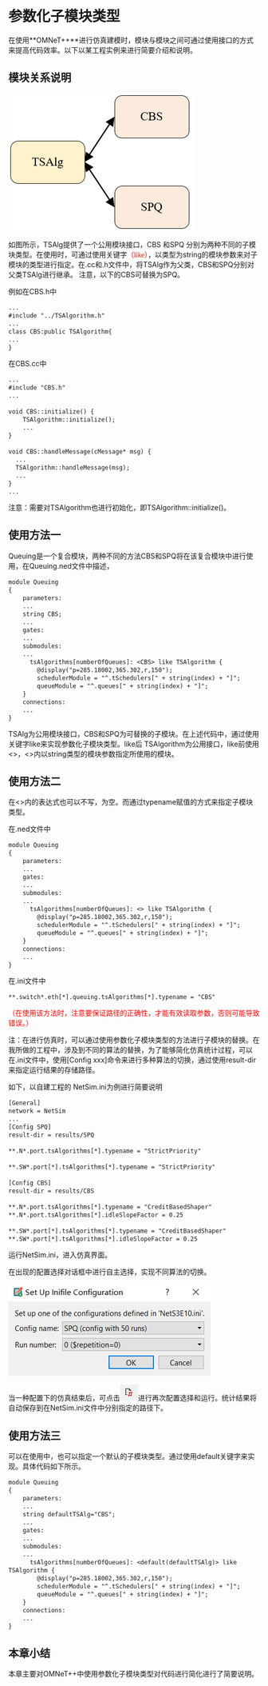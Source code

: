 # 参数化子模块类型 #

在使用**OMNeT++**进行仿真建模时，模块与模块之间可通过使用接口的方式来提高代码效率。以下以某工程实例来进行简要介绍和说明。

## 模块关系说明 ##

![手册](../img/extend2/struct.PNG)

如图所示，TSAlg提供了一个公用模块接口，CBS 和SPQ 分别为两种不同的子模块类型。在使用时，可通过使用关键字<font color="#FF0000" face="黑体">（like）</font>，以类型为string的模块参数来对子模块的类型进行指定。在.cc和.h文件中，将TSAlg作为父类，CBS和SPQ分别对父类TSAlg进行继承。 注意，以下的CBS可替换为SPQ。

例如在CBS.h中

```
...
#include "../TSAlgorithm.h"
...
class CBS:public TSAlgorithm{
...
}
```

在CBS.cc中

```
...
#include "CBS.h"
...

void CBS::initialize() {
    TSAlgorithm::initialize();
	...
}

void CBS::handleMessage(cMessage* msg) {
  ...
  TSAlgorithm::handleMessage(msg);
  ...
}
...
```

注意：需要对TSAlgorithm也进行初始化，即TSAlgorithm::initialize()。

## 使用方法一

Queuing是一个复合模块，两种不同的方法CBS和SPQ将在该复合模块中进行使用，在Queuing.ned文件中描述，

```
module Queuing
{
	parameters:
	...
	string CBS;
	...
	gates:
	...
	submodules:
	...
	  tsAlgorithms[numberOfQueues]: <CBS> like TSAlgorithm {
        @display("p=285.18002,365.302,r,150");
        schedulerModule = "^.tSchedulers[" + string(index) + "]";
        queueModule = "^.queues[" + string(index) + "]";
    }
    connections:
    ...
}
```

TSAlg为公用模块接口，CBS和SPQ为可替换的子模块。在上述代码中，通过使用关键字like来实现参数化子模块类型。like后 TSAlgorithm为公用接口，like前使用 <>，<>内以string类型的模块参数指定所使用的模块。

## 使用方法二

在<>内的表达式也可以不写，为空。而通过typename赋值的方式来指定子模块类型。

在.ned文件中

```
module Queuing
{
	parameters:
	...
	gates:
	...
	submodules:
	...
	  tsAlgorithms[numberOfQueues]: <> like TSAlgorithm {
        @display("p=285.18002,365.302,r,150");
        schedulerModule = "^.tSchedulers[" + string(index) + "]";
        queueModule = "^.queues[" + string(index) + "]";
    }
    connections:
    ...
}
```

在.ini文件中

```
**.switch*.eth[*].queuing.tsAlgorithms[*].typename = "CBS"
```

<font color="#FF0000" face="黑体">（在使用该方法时，注意要保证路径的正确性，才能有效读取参数，否则可能导致错误。）</font>

注：在进行仿真时，可以通过使用参数化子模块类型的方法进行子模块的替换。在我所做的工程中，涉及到不同的算法的替换，为了能够简化仿真统计过程，可以在.ini文件中，使用[Config  xxx]命令来进行多种算法的切换，通过使用result-dir来指定运行结果的存储路径。

如下，以自建工程的 NetSim.ini为例进行简要说明

```
[General]
network = NetSim
...
[Config SPQ]
result-dir = results/SPQ

**.N*.port.tsAlgorithms[*].typename = "StrictPriority"

**.SW*.port[*].tsAlgorithms[*].typename = "StrictPriority"

[Config CBS]
result-dir = results/CBS

**.N*.port.tsAlgorithms[*].typename = "CreditBasedShaper"
**.N*.port.tsAlgorithms[*].idleSlopeFactor = 0.25 

**.SW*.port[*].tsAlgorithms[*].typename = "CreditBasedShaper"
**.SW*.port[*].tsAlgorithms[*].idleSlopeFactor = 0.25 
```

运行NetSim.ini，进入仿真界面。

在出现的配置选择对话框中进行自主选择，实现不同算法的切换。

![手册](../img/extend2/config.PNG)

当一种配置下的仿真结束后，可点击![手册](../img/extend2/restart.PNG)进行再次配置选择和运行。统计结果将自动保存到在NetSim.ini文件中分别指定的路径下。

## 使用方法三

可以在使用中，也可以指定一个默认的子模块类型。通过使用default关键字来实现。具体代码如下所示。

```
module Queuing
{
	parameters:
	...
	string defaultTSAlg="CBS";
	...
	gates:
	...
	submodules:
	...
	  tsAlgorithms[numberOfQueues]: <default(defaultTSAlg)> like TSAlgorithm {
        @display("p=285.18002,365.302,r,150");
        schedulerModule = "^.tSchedulers[" + string(index) + "]";
        queueModule = "^.queues[" + string(index) + "]";
    }
    connections:
    ...
}
```

## 本章小结 ##

本章主要对OMNeT++中使用参数化子模块类型对代码进行简化进行了简要说明。
